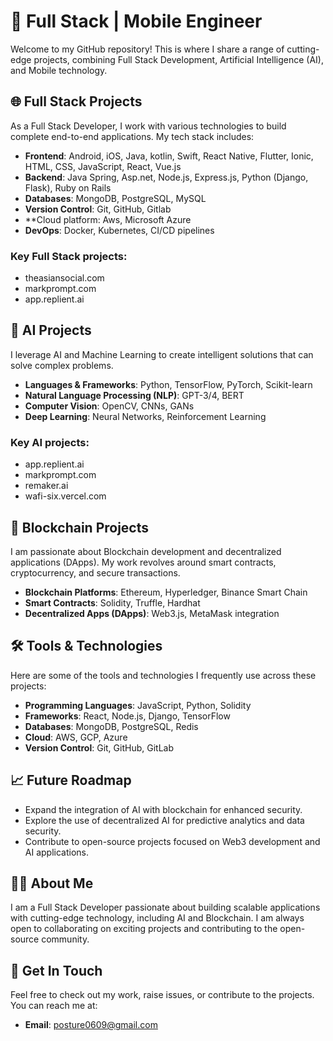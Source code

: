 
# 🚀 Full Stack | Mobile Engineer

Welcome to my GitHub repository! This is where I share a range of cutting-edge projects, combining Full Stack Development, Artificial Intelligence (AI), and Mobile technology.

## 🌐 Full Stack Projects

As a Full Stack Developer, I work with various technologies to build complete end-to-end applications. My tech stack includes:

- **Frontend**: Android, iOS, Java, kotlin, Swift, React Native, Flutter, Ionic, HTML, CSS, JavaScript, React, Vue.js
- **Backend**: Java Spring, Asp.net, Node.js, Express.js, Python (Django, Flask), Ruby on Rails
- **Databases**: MongoDB, PostgreSQL, MySQL
- **Version Control**: Git, GitHub, Gitlab
- **Cloud platform: Aws, Microsoft Azure
- **DevOps**: Docker, Kubernetes, CI/CD pipelines

### Key Full Stack projects:
- theasiansocial.com
- markprompt.com
- app.replient.ai

## 🤖 AI Projects

I leverage AI and Machine Learning to create intelligent solutions that can solve complex problems.

- **Languages & Frameworks**: Python, TensorFlow, PyTorch, Scikit-learn
- **Natural Language Processing (NLP)**: GPT-3/4, BERT
- **Computer Vision**: OpenCV, CNNs, GANs
- **Deep Learning**: Neural Networks, Reinforcement Learning

### Key AI projects:
- app.replient.ai
- markprompt.com
- remaker.ai
- wafi-six.vercel.com
  
## 🔗 Blockchain Projects

I am passionate about Blockchain development and decentralized applications (DApps). My work revolves around smart contracts, cryptocurrency, and secure transactions.

- **Blockchain Platforms**: Ethereum, Hyperledger, Binance Smart Chain
- **Smart Contracts**: Solidity, Truffle, Hardhat
- **Decentralized Apps (DApps)**: Web3.js, MetaMask integration


## 🛠 Tools & Technologies

Here are some of the tools and technologies I frequently use across these projects:
- **Programming Languages**: JavaScript, Python, Solidity
- **Frameworks**: React, Node.js, Django, TensorFlow
- **Databases**: MongoDB, PostgreSQL, Redis
- **Cloud**: AWS, GCP, Azure
- **Version Control**: Git, GitHub, GitLab

## 📈 Future Roadmap

- Expand the integration of AI with blockchain for enhanced security.
- Explore the use of decentralized AI for predictive analytics and data security.
- Contribute to open-source projects focused on Web3 development and AI applications.

## 🧑‍💻 About Me

I am a Full Stack Developer passionate about building scalable applications with cutting-edge technology, including AI and Blockchain. I am always open to collaborating on exciting projects and contributing to the open-source community.

## 🤝 Get In Touch

Feel free to check out my work, raise issues, or contribute to the projects. You can reach me at:

- **Email**: posture0609@gmail.com
